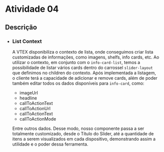 # Atividade 04

## Descrição

- ### List Context

    A VTEX disponibiliza o contexto de lista, onde conseguimos criar lista customizadas de informações, como imagens, shelfs, info cards, etc.
    Ao utilizar o contexto, em conjunto com o `info-card-list`, temos a possibilidade de listar vários cards dentro do carrossel `slider-layout` que definimos no children do contexto.
    Após implementada a listagem, o cliente terá a capacidade de adicionar e remove cards, além de poder também editar todos os dados disponíveis para `info-card`, como:  

    - imageUrl
    - headline
    - callToActionText
    - callToActionUrl
    - callToActionText
    - callToActionMode

    Entre outros dados. Desse modo, nosso componente passa a ser totalmente customizado, desde o Título do Slider, até a quantidade de itens a serem visualizados em cada dispositivo, demonstrando assim a utilidade e o poder dessa ferramenta.